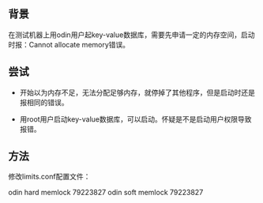 
## 背景

在测试机器上用odin用户起key-value数据库，需要先申请一定的内存空间，启动时报：Cannot allocate memory错误。

## 尝试

* 开始以为内存不足，无法分配足够内存，就停掉了其他程序，但是启动时还是报相同的错误。

* 用root用户启动key-value数据库，可以启动。怀疑是不是启动用户权限导致报错。

## 方法

修改limits.conf配置文件：

odin    hard    memlock  79223827
odin    soft    memlock  79223827


